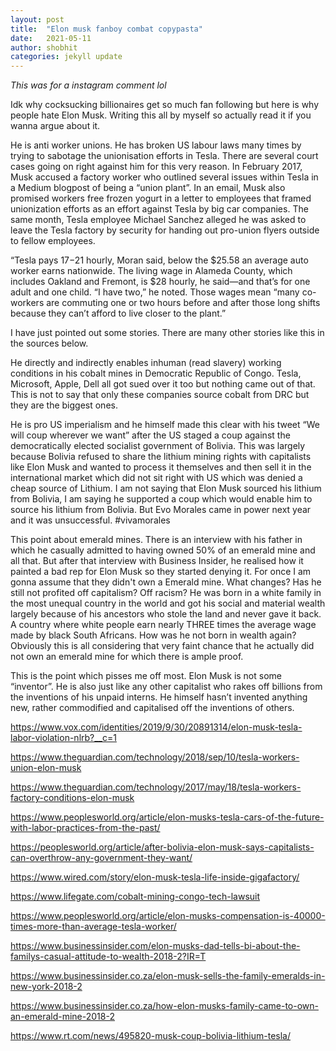 ```yaml
---
layout: post
title:  "Elon musk fanboy combat copypasta"
date:   2021-05-11
author: shobhit
categories: jekyll update
---
```

*This was for a instagram comment lol* 

Idk why cocksucking billionaires get so much fan following but here is why people hate Elon Musk. Writing this all by myself so actually read it if you wanna argue about it. 

He is anti worker unions. He has broken US labour laws many times by trying to sabotage the unionisation efforts in Tesla. There are several court cases going on right against him for this very reason. In February 2017, Musk accused a factory worker who outlined several issues within Tesla in a Medium blogpost of being a “union plant”. In an email, Musk also promised workers free frozen yogurt in a letter to employees that framed unionization efforts as an effort against Tesla by big car companies. The same month, Tesla employee Michael Sanchez alleged he was asked to leave the Tesla factory by security for handing out pro-union flyers outside to fellow employees.

“Tesla pays $17-$21 hourly, Moran said, below the $25.58 an average auto worker earns nationwide. The living wage in Alameda County, which includes Oakland and Fremont, is $28 hourly, he said—and that’s for one adult and one child. “I have two,” he noted. Those wages mean “many co-workers are commuting one or two hours before and after those long shifts because they can’t afford to live closer to the plant.”

I have just pointed out some stories. There are many other stories like this in the sources below. 


He directly and indirectly enables inhuman (read slavery) working conditions in his cobalt mines in Democratic Republic of Congo. Tesla, Microsoft, Apple, Dell all got sued over it too but nothing came out of that. This is not to say that only these companies source cobalt from DRC but they are the biggest ones. 

He is pro US imperialism and he himself made this clear with his tweet “We will coup wherever we want” after the US staged a coup against the democratically elected socialist government of Bolivia. This was largely because Bolivia refused to share the lithium mining rights with capitalists like Elon Musk and wanted to process it themselves and then sell it in the international market which did not sit right with US which was denied a cheap source of Lithium. I am not saying that Elon Musk sourced his lithium from Bolivia, I am saying he supported a coup which would enable him to source his lithium from Bolivia. But Evo Morales came in power next year and it was unsuccessful. #vivamorales

This point about emerald mines. There is an interview with his father in which he casually admitted to having owned 50% of an emerald mine and all that. But after that interview with Business Insider, he realised how it painted a bad rep for Elon Musk so they started denying it. For once I am gonna assume that they didn't own a Emerald mine. What changes? Has he still not profited off capitalism? Off racism? He was born in a white family in the most unequal country in the world and got his social and material wealth largely because of his ancestors who stole the land and never gave it back. 
A country where white people earn nearly THREE times the average wage made by black South Africans. How was he not born in wealth again? Obviously this is all considering that very faint chance that he actually did not own an emerald mine for which there is ample proof. 

This is the point which pisses me off most. Elon Musk is not some “inventor”. He is also just like any other capitalist who rakes off billions from the inventions of his unpaid interns. He himself hasn’t invented anything new, rather commodified and capitalised off the inventions of others. 

https://www.vox.com/identities/2019/9/30/20891314/elon-musk-tesla-labor-violation-nlrb?__c=1 

https://www.theguardian.com/technology/2018/sep/10/tesla-workers-union-elon-musk

https://www.theguardian.com/technology/2017/may/18/tesla-workers-factory-conditions-elon-musk

https://www.peoplesworld.org/article/elon-musks-tesla-cars-of-the-future-with-labor-practices-from-the-past/

https://peoplesworld.org/article/after-bolivia-elon-musk-says-capitalists-can-overthrow-any-government-they-want/

https://www.wired.com/story/elon-musk-tesla-life-inside-gigafactory/

https://www.lifegate.com/cobalt-mining-congo-tech-lawsuit

https://www.peoplesworld.org/article/elon-musks-compensation-is-40000-times-more-than-average-tesla-worker/

https://www.businessinsider.com/elon-musks-dad-tells-bi-about-the-familys-casual-attitude-to-wealth-2018-2?IR=T

https://www.businessinsider.co.za/elon-musk-sells-the-family-emeralds-in-new-york-2018-2

https://www.businessinsider.co.za/how-elon-musks-family-came-to-own-an-emerald-mine-2018-2

https://www.rt.com/news/495820-musk-coup-bolivia-lithium-tesla/ 

